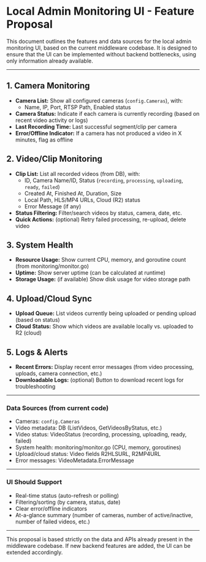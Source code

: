# Local Admin Monitoring UI - Feature Proposal

This document outlines the features and data sources for the local admin monitoring UI, based on the current middleware codebase. It is designed to ensure that the UI can be implemented without backend bottlenecks, using only information already available.

---

## 1. Camera Monitoring
- **Camera List:** Show all configured cameras (`config.Cameras`), with:
  - Name, IP, Port, RTSP Path, Enabled status
- **Camera Status:** Indicate if each camera is currently recording (based on recent video activity or logs)
- **Last Recording Time:** Last successful segment/clip per camera
- **Error/Offline Indicator:** If a camera has not produced a video in X minutes, flag as offline

## 2. Video/Clip Monitoring
- **Clip List:** List all recorded videos (from DB), with:
  - ID, Camera Name/ID, Status (`recording`, `processing`, `uploading`, `ready`, `failed`)
  - Created At, Finished At, Duration, Size
  - Local Path, HLS/MP4 URLs, Cloud (R2) status
  - Error Message (if any)
- **Status Filtering:** Filter/search videos by status, camera, date, etc.
- **Quick Actions:** (optional) Retry failed processing, re-upload, delete video

## 3. System Health
- **Resource Usage:** Show current CPU, memory, and goroutine count (from monitoring/monitor.go)
- **Uptime:** Show server uptime (can be calculated at runtime)
- **Storage Usage:** (if available) Show disk usage for video storage path

## 4. Upload/Cloud Sync
- **Upload Queue:** List videos currently being uploaded or pending upload (based on status)
- **Cloud Status:** Show which videos are available locally vs. uploaded to R2 (cloud)

## 5. Logs & Alerts
- **Recent Errors:** Display recent error messages (from video processing, uploads, camera connection, etc.)
- **Downloadable Logs:** (optional) Button to download recent logs for troubleshooting

---

### Data Sources (from current code)
- Cameras: `config.Cameras`
- Video metadata: DB (ListVideos, GetVideosByStatus, etc.)
- Video status: VideoStatus (recording, processing, uploading, ready, failed)
- System health: monitoring/monitor.go (CPU, memory, goroutines)
- Upload/cloud status: Video fields R2HLSURL, R2MP4URL
- Error messages: VideoMetadata.ErrorMessage

---

### UI Should Support
- Real-time status (auto-refresh or polling)
- Filtering/sorting (by camera, status, date)
- Clear error/offline indicators
- At-a-glance summary (number of cameras, number of active/inactive, number of failed videos, etc.)

---

This proposal is based strictly on the data and APIs already present in the middleware codebase. If new backend features are added, the UI can be extended accordingly.
